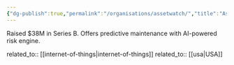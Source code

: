 ```yaml
---
{"dg-publish":true,"permalink":"/organisations/assetwatch/","title":"AssetWatch"}
---
```



Raised $38M in Series B. Offers predictive maintenance with AI-powered risk engine.

related_to:: [[internet-of-things\|internet-of-things]]
related_to:: [[usa\|USA]]
